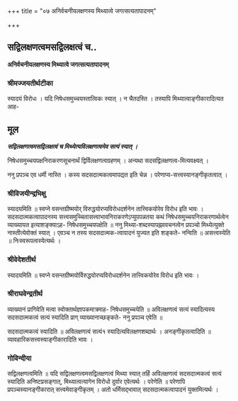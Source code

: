 +++
title = "०७ अनिर्वचनीयलक्षणस्य मिथ्यात्वे जगत्सत्यतापादनम्"

+++


## सद्विलक्षणत्वमसद्विलक्षत्वं च..

**अनिर्वचनीयलक्षणस्य मिथ्यात्वे जगत्सत्यतापादनम्**

### **श्रीमज्जयतीर्थटीका**

स्यादयं विरोधः । यदि निषेधसमुच्चयस्तात्विकः स्यात् । न चैतदस्ति । तस्यापि मिथ्यात्वाङ्गीकारादित्यत आह-

## **मूल**

***सद्विलक्षणत्वमसद्विलक्षत्वं च मिथ्येत्यविलक्षणत्वमेव सत्यं स्यात् ।***

निषेधसमुच्चयपक्षनिराकरणसूचनार्थं द्विर्विलक्षणत्वग्रहणम् । अन्यथा सदसद्विलक्षणत्व-मित्यवक्ष्यत् ।

ननु प्रपञ्च एव धर्मी नास्ति । कस्य सदसदात्मकत्वमापद्यत इति चेन्न । परेणाप्य-सत्त्वस्यानङ्गीकृतत्वात् ।

### **श्रीविजयीन्द्रभिक्षु**

स्यादयमिति ॥ स्वप्ने वसन्तग्रीष्मयोर् विरुद्धयोरप्यविरोधदर्शनेन तात्त्विकयोरेव विरोध इति भावः । सदसदात्मकत्वापादनस्य सत्त्वसमुच्चितासत्त्वाभावनिराकरणेऽप्युपपन्नतया कथं निषेधसमुच्चयनिराकरणार्थत्वेन व्याख्यायत इत्याशङ्क्याऽह- निषेधसमुच्चयपक्षेति ॥ ननु मिथ्या-शब्दस्यापह्नववचनत्वेन प्रपञ्चो मिथ्येत्युक्ते नास्तीत्येवोक्तं स्यात् । एवञ्च न तस्य सदसदात्मक-त्वापादनं युज्यत इति शङ्कते- नन्विति ॥ असत्त्वस्येति ॥ निःस्वरूपत्वस्येत्यर्थः ।

### **श्रीवेदेशतीर्थ**

स्यादयमिति ॥ स्वप्ने वसन्तग्रीष्मयोर्विरुद्धयोरप्यविरोधदर्शनेन तात्त्विकयोरेव विरोध इति भावः ।

### **श्रीराघवेन्द्रतीर्थ**

व्याख्यानं प्रागिवेति मत्वा स्वोक्तार्थज्ञापकमात्रमाह- निषेधसमुच्चयेति ॥ अविलक्षणत्वं सत्यं स्यादित्यस्य सदसदात्मकत्वं सत्यं स्यादिति प्राग् व्याख्यानाच्छङ्कते- ननु प्रपञ्च एवेति ॥

सदसदात्मकत्वं स्यादिति ॥ अविलक्षणत्वं सत्यं१ स्यादित्यविलक्षणशब्दार्थः । अनङ्गीकृतत्वादिति ॥ व्यावहारिकसत्त्वस्याङ्गीकारादिति भावः ।

### **गोविन्दीया**

सद्विलक्षणत्वमिति ॥ यदि सद्विलक्षणत्वमसद्विलक्षणत्वं मिथ्या स्यात् तर्हि अविलक्षणत्वं सदसदात्मकत्वं सत्यं स्यादिति अनिष्टप्रसङ्गात्, मिथ्यात्वत्यागेन विरोधो दुर्वार एवेत्यर्थः । परेणेति ॥ परेणापि प्रपञ्चस्यानङ्गीकारात् सत्त्वमेवाङ्गीकृतम् । अतो धर्मिसद्भावात् सदसदात्मकत्वापादनं युक्तमित्यर्थः ।


